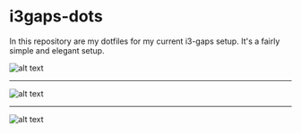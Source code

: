 # i3gaps-dots

In this repository are my dotfiles for my current i3-gaps setup. It's a fairly simple and elegant setup.

![alt text](https://i.imgur.com/WbJCqSZ.png)

---------------------------------------------

![alt text](https://i.imgur.com/6HudKMT.png)

---------------------------------------------

![alt text](https://i.imgur.com/YJXyiEr.png)
